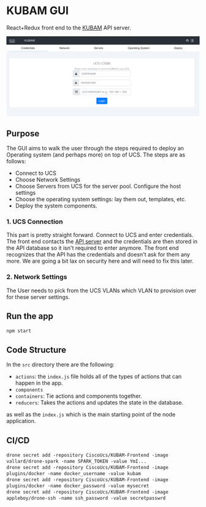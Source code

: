 # KUBAM GUI

React+Redux front end to the [KUBAM](https://github.com/CiscoUcs/KUBAM) API server. 

![](./images/dash.png)

## Purpose
The GUI aims to walk the user through the steps required to deploy an Operating system (and perhaps more) on top of UCS.  The steps are as follows: 

* Connect to UCS  
* Choose Network Settings
* Choose Servers from UCS for the server pool. Configure the host settings
* Choose the operating system settings: lay them out, templates, etc. 
* Deploy the system components. 

### 1. UCS Connection
This part is pretty straight forward.  Connect to UCS and enter credentials.  The front end contacts the [API server](https://github.com/CiscoUcs/KUBaM) and the credentials are then stored in the API database so it isn't required to enter anymore.  The front end recognizes that the API has the credentials and doesn't ask for them any more.  We are going a bit lax on security here and will need to fix this later. 

### 2. Network Settings

The User needs to pick from the UCS VLANs which VLAN to provision over for these server settings.  

## Run the app

```
npm start
```


## Code Structure

In the ```src``` directory there are the following:

* ```actions```: the ```index.js``` file holds all of the types of actions that can happen in the app. 
* ```components```
* ```containers```: Tie actions and components together.
* ```reducers```: Takes the actions and updates the state in the database.  

as well as the ```index.js``` which is the main starting point of the node application. 


## CI/CD

```
drone secret add -repository CiscoUcs/KUBAM-Frontend -image vallard/drone-spark -name SPARK_TOKEN -value YmI...
drone secret add -repository CiscoUcs/KUBAM-Frontend -image plugins/docker -name docker_username -value kubam
drone secret add -repository CiscoUcs/KUBAM-Frontend -image plugins/docker -name docker_password -value mysecret
drone secret add -repository CiscoUcs/KUBAM-Frontend -image appleboy/drone-ssh -name ssh_password -value secretpasswrd
```
